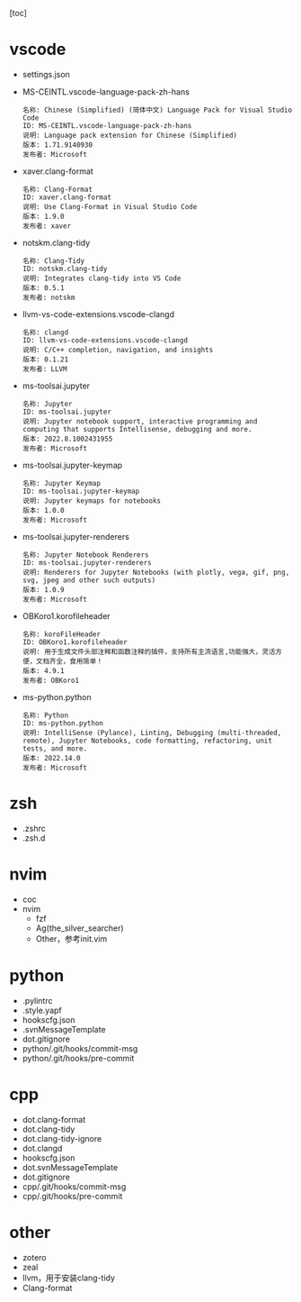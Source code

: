 [toc]

# vscode

- settings.json

- MS-CEINTL.vscode-language-pack-zh-hans

  ```
  名称: Chinese (Simplified) (简体中文) Language Pack for Visual Studio Code
  ID: MS-CEINTL.vscode-language-pack-zh-hans
  说明: Language pack extension for Chinese (Simplified)
  版本: 1.71.9140930
  发布者: Microsoft
  ```

- xaver.clang-format

  ```
  名称: Clang-Format
  ID: xaver.clang-format
  说明: Use Clang-Format in Visual Studio Code
  版本: 1.9.0
  发布者: xaver
  ```

- notskm.clang-tidy

  ```
  名称: Clang-Tidy
  ID: notskm.clang-tidy
  说明: Integrates clang-tidy into VS Code
  版本: 0.5.1
  发布者: notskm
  ```

- llvm-vs-code-extensions.vscode-clangd

  ```
  名称: clangd
  ID: llvm-vs-code-extensions.vscode-clangd
  说明: C/C++ completion, navigation, and insights
  版本: 0.1.21
  发布者: LLVM
  ```

- ms-toolsai.jupyter

  ```
  名称: Jupyter
  ID: ms-toolsai.jupyter
  说明: Jupyter notebook support, interactive programming and computing that supports Intellisense, debugging and more.
  版本: 2022.8.1002431955
  发布者: Microsoft
  ```

- ms-toolsai.jupyter-keymap

  ```
  名称: Jupyter Keymap
  ID: ms-toolsai.jupyter-keymap
  说明: Jupyter keymaps for notebooks
  版本: 1.0.0
  发布者: Microsoft
  ```

- ms-toolsai.jupyter-renderers

  ```
  名称: Jupyter Notebook Renderers
  ID: ms-toolsai.jupyter-renderers
  说明: Renderers for Jupyter Notebooks (with plotly, vega, gif, png, svg, jpeg and other such outputs)
  版本: 1.0.9
  发布者: Microsoft
  ```

- OBKoro1.korofileheader

  ```
  名称: koroFileHeader
  ID: OBKoro1.korofileheader
  说明: 用于生成文件头部注释和函数注释的插件，支持所有主流语言,功能强大，灵活方便，文档齐全，食用简单！
  版本: 4.9.1
  发布者: OBKoro1
  ```

- ms-python.python

  ```
  名称: Python
  ID: ms-python.python
  说明: IntelliSense (Pylance), Linting, Debugging (multi-threaded, remote), Jupyter Notebooks, code formatting, refactoring, unit tests, and more.
  版本: 2022.14.0
  发布者: Microsoft
  ```

# zsh

- .zshrc
- .zsh.d

# nvim

- coc
- nvim
  - fzf
  - Ag(the_silver_searcher)
  - Other，参考init.vim


# python

- .pylintrc
- .style.yapf
- hookscfg.json
- .svnMessageTemplate
- dot.gitignore
- python/.git/hooks/commit-msg
- python/.git/hooks/pre-commit

# cpp

- dot.clang-format
- dot.clang-tidy
- dot.clang-tidy-ignore
- dot.clangd
- hookscfg.json
- dot.svnMessageTemplate
- dot.gitignore
- cpp/.git/hooks/commit-msg
- cpp/.git/hooks/pre-commit

# other

- zotero
- zeal
- llvm，用于安装clang-tidy
- Clang-format
